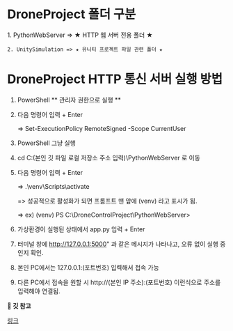 #
# DroneProject 폴더 구분
</details>
    <detail> 1. PythonWebServer => ★ HTTP 웹 서버 전용 폴더 ★
    
    2. UnitySimulation => ★ 유니티 프로젝트 파일 관련 폴더 ★
</details>

# DroneProject HTTP 통신 서버 실행 방법
1. PowerShell ** 관리자 권한으로 실행 **
2. 다음 명령어 입력 + Enter

    => Set-ExecutionPolicy RemoteSigned -Scope CurrentUser


3. PowerShell 그냥 실행
4. cd C:\(본인 깃 파일 로컬 저장소 주소 입력)\PythonWebServer 로 이동
5. 다음 명령어 입력 + Enter

    => .\venv\Scripts\activate

    => 성공적으로 활성화가 되면 프롬프트 맨 앞에 (venv) 라고 표시가 됨.

    => ex) (venv) PS C:\DroneControlProject\PythonWebServer>


6. 가상환경이 실행된 상태에서 app.py 입력 + Enter
7. 터미널 창에 http://127.0.0.1:5000" 과 같은 메시지가 나타나고, 오류 없이 실행 중인지 확인.

8. 본인 PC에서는 127.0.0.1:(포트번호) 입력해서 접속 가능
9. 다른 PC에서 접속을 원할 시 http://(본인 IP 주소):(포트번호) 이런식으로 주소를 입력해야 연결됨.

</details>

<detail>
    <summary><b>🚀 깃 참고</b></summary>

[링크](https://sable-beard-26b.notion.site/Unity-Python-208fbf84667880368c81d891d256744b?source=copy_link)

</details>